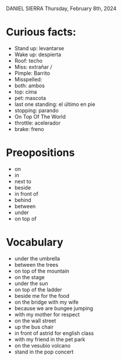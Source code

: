 DANIEL SIERRA
Thursday, February 8th, 2024

# Curious facts:
- Stand up: levantarse
- Wake up: despierta
- Roof: techo
- Miss: extrañar / 
- Pimple: Barrito
- Misspelled:
- both: ambos
- top: cima
- pet: mascota
- last one standing: el último en pie
- stopping: parando
- On Top Of The World 
- throttle: acelerador
- brake: freno


# Preopositions
- on
- in 
- next to
- beside
- in front of
- behind
- between
- under
- on top of

# Vocabulary
- under the umbrella
- between the trees
- on top of the mountain
- on the stage
- under the sun
- on top of the ladder
- beside me for the food
- on the bridge with my wife
- because we are bungee jumping
- with my mother for respect
- on the wall street
- up the bus chair
- in front of astrid for english class
- with my friend in the pet park
- on the vesubio volcano
- stand in the pop concert
